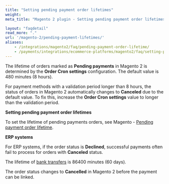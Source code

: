 ```yaml
---
title: "Setting pending payment order lifetimes"
weight:
meta_title: "Magento 2 plugin - Setting pending payment order lifetimes - MultiSafepay Docs"

layout: "faqdetail"
read_more: "."
url: '/magento-2/pending-payment-lifetimes/'
aliases: 
    - /integrations/magento2/faq/pending-payment-order-lifetime/
    - /payments/integrations/ecommerce-platforms/magento2/faq/setting-pending-payment-order-lifetimes/
---
```


The lifetime of orders marked as **Pending payments** in Magento 2 is determined by the **Order Cron settings** configuration. The default value is 480 minutes (8 hours).

For payment methods with a validation period longer than 8 hours, the status of orders in Magento 2 automatically changes to **Canceled** due to the default value. To fix this, increase the **Order Cron settings** value to longer than the validation period. 

**Setting pending payment order lifetimes**

To set the lifetime of pending payments orders, see Magento - [Pending payment order lifetime](https://docs.magento.com/user-guide/sales/order-pending-payment-lifetime.html).

**ERP systems**

For ERP systems, if the order status is **Declined**, successful payments often fail to process for orders with **Canceled** status.

The lifetime of [bank transfers](/payments/methods/banks/bank-transfer/#how-does-it-work) is 86400 minutes (60 days).

The order status changes to **Cancelled** in Magento 2 before the payment can be linked.



